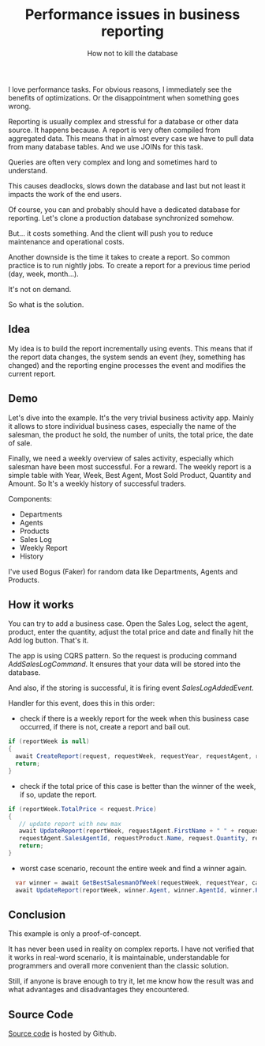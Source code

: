 ﻿---
layout: post
title: Performance issues in business reporting
subtitle: How not to kill the database
tags: [linq,database,performance,reporting]
---

I love performance tasks. For obvious reasons, I immediately see the benefits of optimizations. Or the disappointment
when something goes wrong.

Reporting is usually complex and stressful for a database or other data source. It happens because.
A report is very often compiled from aggregated data. This means that in almost every case we have to pull data from many
database tables. And we use JOINs for this task.

Queries are often very complex and long and sometimes hard to understand.

This causes deadlocks, slows down the database and last but not least it impacts the work of the end users.

Of course, you can and probably should have a dedicated database for reporting. Let's clone a production database
synchronized somehow.

But... it costs something. And the client will push you to reduce maintenance and operational costs.

Another downside is the time it takes to create a report. So common practice is to run nightly jobs.
To create a report for a previous time period (day, week, month...).

It's not on demand.

So what is the solution.


## Idea

My idea is to build the report incrementally using events. This means that if the report data changes,
the system sends an event (hey, something has changed) and the reporting engine processes the event and modifies the current report.

## Demo

Let's dive into the example. It's the very trivial business activity app. Mainly it allows to store individual business cases,
especially the name of the salesman, the product he sold, the number of units, the total price, the date of sale.

Finally, we need a weekly overview of sales activity, especially which salesman have been most successful. For a reward.
The weekly report is a simple table with Year, Week, Best Agent, Most Sold Product, Quantity and Amount. 
So It's a weekly history of successful traders.

Components:
- Departments
- Agents
- Products
- Sales Log
- Weekly Report
- History

I've used Bogus (Faker) for random data like Departments, Agents and Products.

## How it works

You can try to add a business case. Open the Sales Log, select the agent, product, enter the quantity, adjust the total price and date
and finally hit the Add log button. That's it.

The app is using CQRS pattern. So the request is producing command _AddSalesLogCommand_. It ensures that your data
will be stored into the database.

And also, if the storing is successful, it is firing event _SalesLogAddedEvent_.

Handler for this event, does this in this order:
- check if there is a weekly report for the week when this business case occurred, if there is not, create a report and bail out.

``` csharp
if (reportWeek is null)
{
  await CreateReport(request, requestWeek, requestYear, requestAgent, requestProduct, cancellationToken);
  return;
}
```

- check if the total price of this case is better than the winner of the week, if so, update the report.

``` csharp
if (reportWeek.TotalPrice < request.Price)
{
   // update report with new max
   await UpdateReport(reportWeek, requestAgent.FirstName + " " + requestAgent.LastName,
   requestAgent.SalesAgentId, requestProduct.Name, request.Quantity, request.Price, cancellationToken);
   return;
}
```

- worst case scenario, recount the entire week and find a winner again.

``` csharp
  var winner = await GetBestSalesmanOfWeek(requestWeek, requestYear, cancellationToken);
  await UpdateReport(reportWeek, winner.Agent, winner.AgentId, winner.Product, winner.TotalProducts, winner.TotalPrice, cancellationToken);
```

## Conclusion ##

This example is only a proof-of-concept.

It has never been used in reality on complex reports. I have not verified that it works in real-word scenario,
it is maintainable, understandable for programmers and overall more convenient than the classic solution.

Still, if anyone is brave enough to try it, let me know how the result was and what advantages and disadvantages they encountered.

## Source Code ##

[Source code](https://github.com/patriksima/EventCachingDemo) is hosted by Github.
